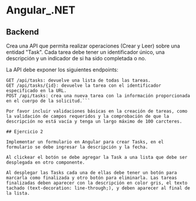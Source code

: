 # Angular_.NET

## Backend

Crea una API que permita realizar operaciones (Crear y Leer) sobre una entidad "Task". Cada tarea debe tener un identificador único, una descripción y un indicador de si ha sido completada o no.

La API debe exponer los siguientes endpoints:

```
GET /api/tasks: devuelve una lista de todas las tareas.
GET /api/tasks/{id}: devuelve la tarea con el identificador especificado en la URL.
POST /api/tasks: crea una nueva tarea con la información proporcionada en el cuerpo de la solicitud.```

Por favor incluir validaciones básicas en la creación de tareas, como la validación de campos requeridos y la comprobación de que la descripción no está vacía y tenga un largo máximo de 100 carcteres.

## Ejercicio 2

Implementar un formulario en Angular para crear Tasks, en el formulario se debe ingresar la descripción y la fecha.

Al clickear el botón se debe agregar la Task a una lista que debe ser desplegada en otro componente.

Al desplegar las Tasks cada una de ellas debe tener un botón para marcarla como finalizada y otro botón para eliminarla. Las tareas finalizadas deben aparecer con la descripción en color gris, el texto tachado (text-decoration: line-through;), y deben aparecer al final de la lista.

 
